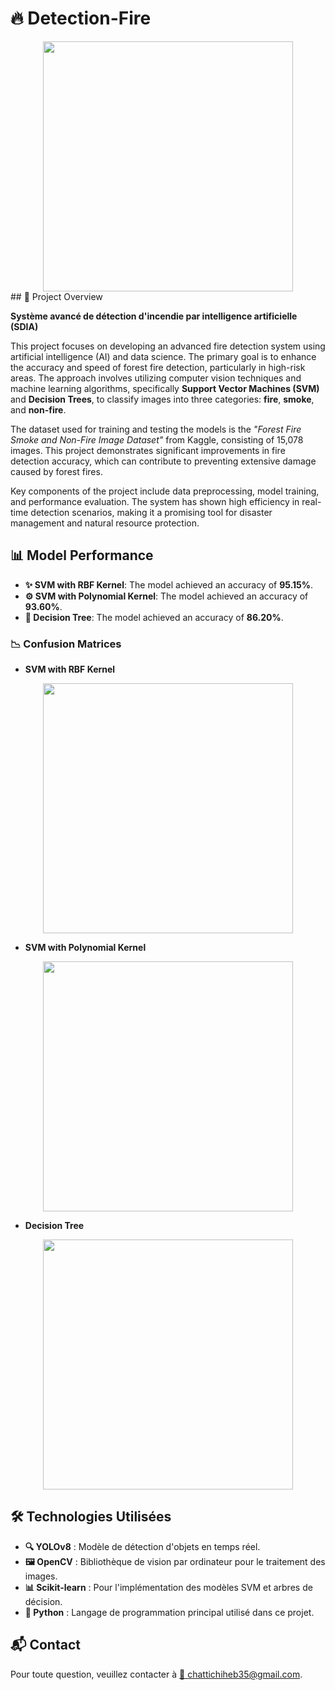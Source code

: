 ﻿# 🔥 Detection-Fire
<div align="center">
  <img src="https://github.com/user-attachments/assets/f72c1c1a-588f-4f9c-a1ec-8ce728228870" width="400">
</div>
## 🚀 Project Overview

**Système avancé de détection d'incendie par intelligence artificielle (SDIA)**

This project focuses on developing an advanced fire detection system using artificial intelligence (AI) and data science. The primary goal is to enhance the accuracy and speed of forest fire detection, particularly in high-risk areas. The approach involves utilizing computer vision techniques and machine learning algorithms, specifically **Support Vector Machines (SVM)** and **Decision Trees**, to classify images into three categories: **fire**, **smoke**, and **non-fire**.

The dataset used for training and testing the models is the _"Forest Fire Smoke and Non-Fire Image Dataset"_ from Kaggle, consisting of 15,078 images. This project demonstrates significant improvements in fire detection accuracy, which can contribute to preventing extensive damage caused by forest fires.

Key components of the project include data preprocessing, model training, and performance evaluation. The system has shown high efficiency in real-time detection scenarios, making it a promising tool for disaster management and natural resource protection.

## 📊 Model Performance

- **✨ SVM with RBF Kernel**: The model achieved an accuracy of **95.15%**.
- **⚙️ SVM with Polynomial Kernel**: The model achieved an accuracy of **93.60%**.
- **🌳 Decision Tree**: The model achieved an accuracy of **86.20%**.

### 📉 Confusion Matrices

- **SVM with RBF Kernel**
<div align="center">
  <img src="https://github.com/user-attachments/assets/ea4dcd04-ba0b-4e62-9d91-78d526f7e870" width="400">
</div>

- **SVM with Polynomial Kernel**
<div align="center">
  <img src="https://github.com/user-attachments/assets/adf45d4c-dc57-438f-a034-e2e2cdc8a1f9" width="400">
</div>

- **Decision Tree**
<div align="center">
  <img src="https://github.com/user-attachments/assets/25c4415d-d1a8-40f1-a0f5-bbb1f2175dd5" width="400">
</div>

## 🛠️ Technologies Utilisées

- **🔍 YOLOv8** : Modèle de détection d'objets en temps réel.
- **🖼️ OpenCV** : Bibliothèque de vision par ordinateur pour le traitement des images.
- **📊 Scikit-learn** : Pour l'implémentation des modèles SVM et arbres de décision.
- **🐍 Python** : Langage de programmation principal utilisé dans ce projet.

## 📬 Contact

Pour toute question, veuillez contacter à [📧 chattichiheb35@gmail.com](mailto:chattichiheb35@gmail.com).
